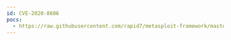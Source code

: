 ```yaml
---
id: CVE-2020-8606
pocs:
  - https://raw.githubusercontent.com/rapid7/metasploit-framework/master/modules/exploits/linux/http/trendmicro_websecurity_exec.rb
---
```

